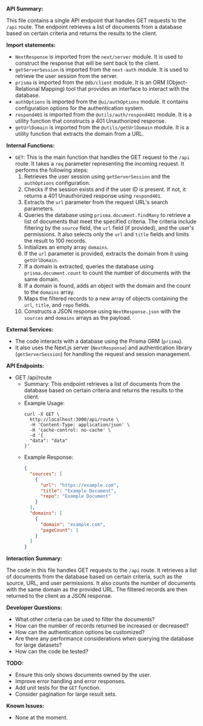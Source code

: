 **API Summary:**

This file contains a single API endpoint that handles GET requests to the `/api` route. The endpoint retrieves a list of documents from a database based on certain criteria and returns the results to the client.

**Import statements:**

- `NextResponse` is imported from the `next/server` module. It is used to construct the response that will be sent back to the client.
- `getServerSession` is imported from the `next-auth` module. It is used to retrieve the user session from the server.
- `prisma` is imported from the `@db/client` module. It is an ORM (Object-Relational Mapping) tool that provides an interface to interact with the database.
- `authOptions` is imported from the `@ui/authOptions` module. It contains configuration options for the authentication system.
- `respond401` is imported from the `@utils/auth/respond401` module. It is a utility function that constructs a 401 Unauthorized response.
- `getUrlDomain` is imported from the `@utils/getUrlDomain` module. It is a utility function that extracts the domain from a URL.

**Internal Functions:**

- `GET`: This is the main function that handles the GET request to the `/api` route. It takes a `req` parameter representing the incoming request. It performs the following steps:
  1. Retrieves the user session using `getServerSession` and the `authOptions` configuration.
  2. Checks if the session exists and if the user ID is present. If not, it returns a 401 Unauthorized response using `respond401`.
  3. Extracts the `url` parameter from the request URL's search parameters.
  4. Queries the database using `prisma.document.findMany` to retrieve a list of documents that meet the specified criteria. The criteria include filtering by the `source` field, the `url` field (if provided), and the user's permissions. It also selects only the `url` and `title` fields and limits the result to 100 records.
  5. Initializes an empty array `domains`.
  6. If the `url` parameter is provided, extracts the domain from it using `getUrlDomain`.
  7. If a domain is extracted, queries the database using `prisma.document.count` to count the number of documents with the same domain.
  8. If a domain is found, adds an object with the domain and the count to the `domains` array.
  9. Maps the filtered records to a new array of objects containing the `url`, `title`, and `repo` fields.
  10. Constructs a JSON response using `NextResponse.json` with the `sources` and `domains` arrays as the payload.

**External Services:**

- The code interacts with a database using the Prisma ORM (`prisma`).
- It also uses the Next.js server (`NextResponse`) and authentication library (`getServerSession`) for handling the request and session management.

**API Endpoints:**

- GET /api/route
  - Summary: This endpoint retrieves a list of documents from the database based on certain criteria and returns the results to the client.
  - Example Usage:
    ```
    curl -X GET \
      http://localhost:3000/api/route \
      -H 'Content-Type: application/json' \
      -H 'cache-control: no-cache' \
      -d '{
      "data": "data"
    }'
    ```
  - Example Response:
    ```json
    {
      "sources": [
        {
          "url": "https://example.com",
          "title": "Example Document",
          "repo": "Example Document"
        }
      ],
      "domains": [
        {
          "domain": "example.com",
          "pageCount": 1
        }
      ]
    }
    ```

**Interaction Summary:**

The code in this file handles GET requests to the `/api` route. It retrieves a list of documents from the database based on certain criteria, such as the source, URL, and user permissions. It also counts the number of documents with the same domain as the provided URL. The filtered records are then returned to the client as a JSON response.

**Developer Questions:**

- What other criteria can be used to filter the documents?
- How can the number of records returned be increased or decreased?
- How can the authentication options be customized?
- Are there any performance considerations when querying the database for large datasets?
- How can the code be tested?

**TODO:**

- Ensure this only shows documents owned by the user.
- Improve error handling and error responses.
- Add unit tests for the `GET` function.
- Consider pagination for large result sets.

**Known Issues:**

- None at the moment.